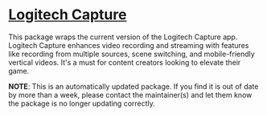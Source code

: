 # [Logitech Capture](https://chocolatey.org/packages/logitech-capture)

This package wraps the current version of the Logitech Capture app. Logitech Capture enhances video recording and streaming with features like recording from multiple sources, scene switching, and mobile-friendly vertical videos. It's a must for content creators looking to elevate their game.

**NOTE**: This is an automatically updated package. If you find it is out of date by more than a week, please contact the maintainer(s) and let them know the package is no longer updating correctly.